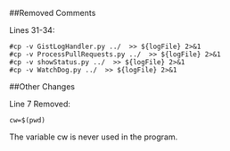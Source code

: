 ##Removed Comments

Lines 31-34:
```
#cp -v GistLogHandler.py ../  >> ${logFile} 2>&1
#cp -v ProcessPullRequests.py ../  >> ${logFile} 2>&1
#cp -v showStatus.py ../  >> ${logFile} 2>&1
#cp -v WatchDog.py ../  >> ${logFile} 2>&1
```
              
##Other Changes

Line 7 Removed:
```
cw=$(pwd)
```
The variable cw is never used in the program.

